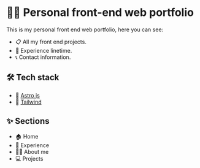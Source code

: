 # 👨‍💻 Personal front-end web portfolio
This is my personal front end web portfolio, here you can see:
- 📋 All my front end projects.
- 💼 Experience linetime.
- 📞 Contact information.

## 🛠️ Tech stack

- 🚀 [Astro js](https://astro.build)
- 💅 [Tailwind](https://tailwindcss.com)

## ✨ Sections
- 🏠 Home
- 💼 Experience
- 🧔‍♂️ About me
- 💻 Projects


